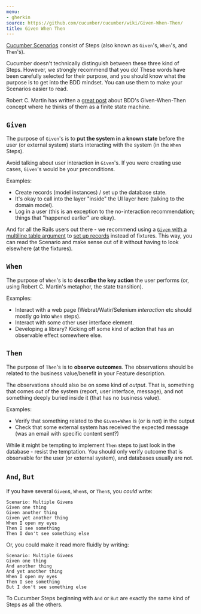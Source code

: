 ```yaml
---
menu:
- gherkin
source: https://github.com/cucumber/cucumber/wiki/Given-When-Then/
title: Given When Then
---
```


[Cucumber Scenarios](/gherkin/gherkin-reference/#scenario) consist of Steps (also known as `Given`'s, `When`'s, and `Then`'s).

Cucumber doesn't technically distinguish between these three kind of Steps. However, we strongly recommend that you do! These words have been carefully selected for their purpose, and you should know what the purpose is to get into the BDD mindset.
You can use them to make your Scenarios easier to read.

Robert C. Martin has written a [great post](https://sites.google.com/site/unclebobconsultingllc/the-truth-about-bdd) about BDD's Given-When-Then concept where he thinks of them as a finite state machine.

## `Given`

The purpose of `Given`'s is to **put the system in a known state** before the user (or external system) starts interacting with the system (in the `When` Steps).

Avoid talking about user interaction in `Given`'s. If you were creating use cases, `Given`'s would be your preconditions.

Examples:

- Create records (model instances) / set up the database state.
- It's okay to call into the layer "inside" the UI layer here (talking to the domain model).
- Log in a user (this is an exception to the no-interaction recommendation; things that "happened earlier" are okay).

And for all the Rails users out there - we recommend using a [`Given` with a multiline table argument](https://github.com/aslakhellesoy/cucumber-rails-test/blob/master/features/manage_lorries.feature) to [set up records](https://github.com/aslakhellesoy/cucumber-rails-test/blob/master/features/step_definitions/lorry_steps.rb) instead of fixtures. 
This way, you can read the Scenario and make sense out of it without having to look elsewhere (at the fixtures).

## `When`

The purpose of `When`'s is to **describe the key action** the user performs (or, using Robert C. Martin's metaphor, the state transition).

Examples:

- Interact with a web page (Webrat/Watir/Selenium *interaction* etc should mostly go into `When` steps).
- Interact with some other user interface element.
- Developing a library? Kicking off some kind of action that has an observable effect somewhere else.

## `Then`

The purpose of `Then`'s is to **observe outcomes**. The observations should be related to the business value/benefit in your Feature description.

The observations should also be on some kind of *output*. That is, something that comes *out* of the system (report, user interface, message), and not something deeply buried inside it (that has no business value).

Examples:

- Verify that something related to the `Given`+`When` is (or is not) in the output
- Check that some external system has received the expected message (was an email with specific content sent?)

While it might be tempting to implement `Then` steps to just look in the database - resist the temptation. You should only verify outcome that is observable for the user (or external system), and databases usually are not.

## `And`, `But`

If you have several `Given`s, `When`s, or `Then`s, you *could* write:

```gherkin
Scenario: Multiple Givens
Given one thing
Given another thing
Given yet another thing
When I open my eyes
Then I see something
Then I don't see something else
```

Or, you could make it read more fluidly by writing:

```gherkin
Scenario: Multiple Givens
Given one thing
And another thing
And yet another thing
When I open my eyes
Then I see something
But I don't see something else
```

To Cucumber Steps beginning with `And` or `But` are exactly the same kind of Steps as all the others.
